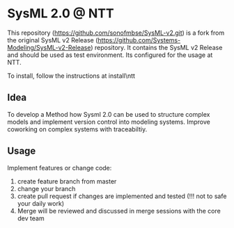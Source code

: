 # SysML 2.0 @ NTT

This repository (https://github.com/sonofmbse/SysML-v2.git) is a fork from the original SysML v2 Release (https://github.com/Systems-Modeling/SysML-v2-Release) repository.
It contains the SysML v2 Release and should be used as test environment. Its configured for the usage at NTT.

To install, follow the instructions at install\ntt

## Idea

To develop a Method how Sysml 2.0 can be used to structure complex models and implement version control into modeling systems. Improve coworking on complex systems with traceabiltiy.


## Usage

Implement features or change code:
1. create feature branch from master
2. change your branch
3. create pull request if changes are implemented and tested (!!! not to safe your daily work)
4. Merge will be reviewed and discussed in merge sessions with the core dev team

